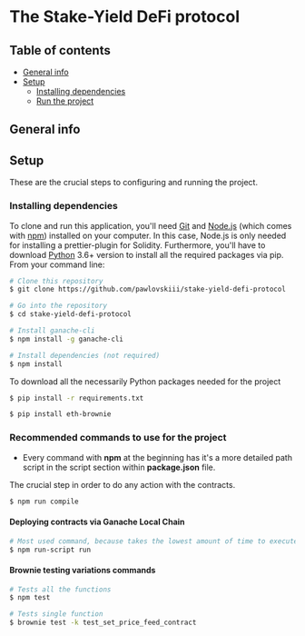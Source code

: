 # The Stake-Yield DeFi protocol

## Table of contents

- [General info](#general-info)
- [Setup](#setup)
  - [Installing dependencies](#installing-dependencies)
  - [Run the project](#run-the-project)

## General info

## Setup

These are the crucial steps to configuring and running the project.

### Installing dependencies

To clone and run this application, you'll need [Git](https://git-scm.com) and [Node.js](https://nodejs.org/en/download/) (which comes with [npm](http://npmjs.com)) installed on your computer. In this case, Node.js is only needed for installing a prettier-plugin for Solidity. Furthermore, you'll have to download [Python](https://www.python.org/downloads/) 3.6+ version to install all the required packages via pip. From your command line:

```bash
# Clone this repository
$ git clone https://github.com/pawlovskiii/stake-yield-defi-protocol

# Go into the repository
$ cd stake-yield-defi-protocol

# Install ganache-cli
$ npm install -g ganache-cli

# Install dependencies (not required)
$ npm install
```

To download all the necessarily Python packages needed for the project

```bash
$ pip install -r requirements.txt

$ pip install eth-brownie
```

### Recommended commands to use for the project

- Every command with **npm** at the beginning has it's a more detailed path script in the script section within **package.json** file.

The crucial step in order to do any action with the contracts.

```bash
$ npm run compile
```

#### Deploying contracts via Ganache Local Chain

```bash
# Most used command, because takes the lowest amount of time to execute all the transactions
$ npm run-script run
```

#### Brownie testing variations commands

```bash
# Tests all the functions
$ npm test

# Tests single function
$ brownie test -k test_set_price_feed_contract
```
